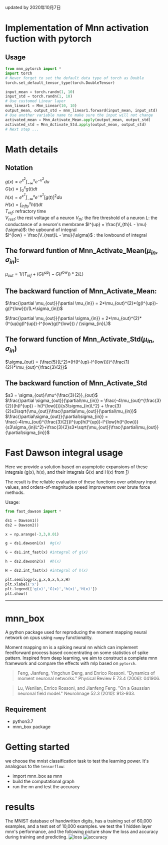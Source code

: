 updated by 2020年10月7日  
# Implementation of Mnn activation fuction with pytorch  
## Usage
```python
from mnn_pytorch import *
import torch
# Never forget to set the default data type of torch as Double
torch.set_default_tensor_type(torch.DoubleTensor)

input_mean = torch.randn(1, 10)
input_std = torch.randn(1, 10)
# Use customed Linear layer
mnn_linear1 = Mnn_Linear(10, 10)
output_mean, output_std = mnn_linear1.forward(input_mean, input_std)
# Use another variable name to make sure the input will not change
activated_mean = Mnn_Activate_Mean.apply(output_mean, output_std)
activated_std = Mnn_Activate_Std.apply(output_mean, output_std)
# Next step ...
```
# Math details
## Notation 
$g(x) = e^{x^2}\int^{x}_{-\infty}e^{-u^2}du$  
$G(x) = \int^{x}_{0}g(t)dt$  
$h(x) = e^{x^2}\int^{x}_{-\infty}e^{-u^2}[g(t)]^2du$  
$H(x) = \int^{x}_{infty}h(t)dt$  
$T_{ref}$: refractory time  
$V_{rest}$: the rest voltage of a neuron
$V_{th}$: the fire threshold of a neuron
$L$: the conductance of a neuron's membrane
$I^{up} = \frac{V_{th}L - \mu}{\sigma}$: the upbound of integral  
$I^{low} = \frac{V_{rest}L - \mu}{\sigma}$ : the lowbound of integral  


## The forward funtion of Mnn_Activate_Mean($\mu_{in}, \sigma_{in}$):

$\mu_{out} = 1/(T_{ref}+(G(I^{up})-G(I^{low}))*2/L)$

## The backward function of Mnn_Activate_Mean:

$\frac{\partial \mu_{out}}{\partial \mu_{in}} = 2*\mu_{out}^{2}*(g(I^{up})-g(I^{low}))/(L*\sigma_{in})$

$\frac{\partial \mu_{out}}{\partial \sigma_{in}} = 2*\mu_{out}^{2}*(I^{up}g(I^{up})-I^{low}g(I^{low})) / (\sigma_{in}L)$

## The forward function of Mnn_Activate_Std($\mu_{in}, \sigma_{in}$)

$\sigma_{out} = (\frac{5}{L^2}*(H(I^{up}-I^{low})))^{\frac{1}{2}}*\mu_{out}^{\frac{3}{2}}$ 

## The backward function of Mnn_Activate_Std
$s3 = \sigma_{out}/\mu^{\frac{3}{2}}_{out}$  
$\frac{\partial \sigma_{out}}{\partial\mu_{in}} = \frac{-4\mu_{out}^{\frac{3}{2}}(h(I^{up}) - h(I^{low}))}{s3\sigma_{in}L^2} + \frac{3}{2}s3\sqrt{\mu_{out}}\frac{\partial\mu_{out}}{\partial\mu_{in}}$  
$\frac{\partial\sigma_{out}}{\partial\sigma_{in}} = \frac{-4\mu_{out}^{\frac{3}{2}}I^{up}h(I^{up})-I^{low}h(I^{low})}{s3\sigma_{in}L^2}+\frac{3}{2}s3*\sqrt{\mu_{out}}\frac{\partial\mu_{out}}{\partial\sigma_{in}}$

# Fast Dawson integral usage
Here we provide a solution based on asymptotic expansions of these integrals (g(x), h(x), and their integrals G(x) and H(x) from [1](https://www.researchgate.net/publication/7069579_Dynamics_of_moment_neuronal_networks))

The result is the reliable evaluation of these functions over arbitrary input values, and orders-of-magnitude speed improvement over brute force methods.

Usage:
```Python
from fast_dawson import *

ds1 = Dawson1()
ds2 = Dawson2()

x = np.arange(-3,3,0.01)

g = ds1.dawson1(x)  #g(x)

G = ds1.int_fast(x) #integral of g(x)

h = ds2.dawson2(x)	#h(x)

H = ds2.int_fast(x) #integral of h(x)

plt.semilogy(x,g,x,G,x,h,x,H)
plt.xlabel('x')
plt.legend(['g(x)','G(x)','h(x)','H(x)'])
plt.show()
```



***  
# mnn_box
A python package used for reproducing the moment mapping neural network on cpus using `numpy` functionality.

Moment mapping nn is a spiking neural nn which can implement feedforward process based  concentrating on 
some statistics of spike pattern. Inspired from deep learning, we aim to construct a complete mnn framework and 
compare the effects with mlp based on `pytorch`.

> Feng, Jianfeng, Yingchun Deng, and Enrico Rossoni. "Dynamics of moment neuronal networks." Physical Review E 73.4 (2006): 041906.

>Lu, Wenlian, Enrico Rossoni, and Jianfeng Feng. "On a Gaussian neuronal field model." NeuroImage 52.3 (2010): 913-933.

## Requirement
- python3.7
- mnn_box package

# Getting started
we choose the mnist classification task to test the learning power. It's analogous 
to the `tensorflow`:
+ import mnn_box as mnn
+ build the computational graph
+ run the nn and test the accuracy

# results
The MNIST database of handwritten digits, has a training set of 60,000 examples,
and a test set of 10,000 examples. we test the 1 hidden layer mnn's performance, and the following 
picture show the loss and accuracy during training and predicting.
![loss](https://github.com/lepodl/mnn_box/raw/master/image/loss.png)
![accuracy](https://github.com/lepodl/mnn_box/raw/master/image/accuracy.png)

